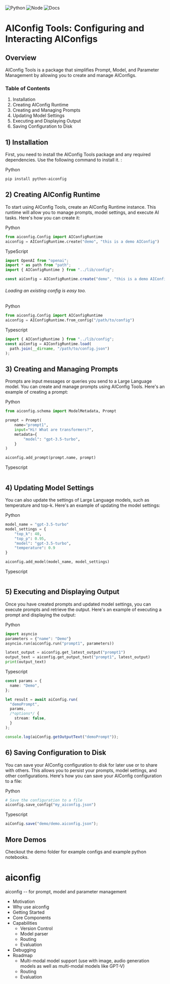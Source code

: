 ![Python](https://github.com/lastmile-ai/aiconfig/actions/workflows/pr_python.yml/badge.svg)
![Node](https://github.com/lastmile-ai/aiconfig/actions/workflows/pr_typescript.yml/badge.svg)
![Docs](https://github.com/lastmile-ai/aiconfig/actions/workflows/test-deploy-docs.yml/badge.svg)

# AIConfig Tools: Configuring and Interacting AIConfigs

## Overview

AIConfig Tools is a package that simplifies Prompt, Model, and Parameter Management by allowing you to create and manage AIConfigs.

### Table of Contents

1. Installation
2. Creating AIConfig Runtime
3. Creating and Managing Prompts
4. Updating Model Settings
5. Executing and Displaying Output
6. Saving Configuration to Disk

## 1) Installation

First, you need to install the AIConfig Tools package and any required dependencies. Use the following command to install it. :

Python

```bash
pip install python-aiconfig
```

## 2) Creating AIConfig Runtime

To start using AIConfig Tools, create an AIConfig Runtime instance. This runtime will allow you to manage prompts, model settings, and execute AI tasks. Here's how you can create it:

Python

```python
from aiconfig.Config import AIConfigRuntime
aiconfig = AIConfigRuntime.create("demo", "this is a demo AIConfig")
```

TypeScript

```typescript
import OpenAI from "openai";
import * as path from "path";
import { AIConfigRuntime } from "../lib/config";

const aiConfig = AIConfigRuntime.create("demo", "this is a demo AIConfig");
```

###### Loading an existing config is easy too.

Python

```python
from aiconfig.Config import AIConfigRuntime
aiconfig = AIConfigRuntime.from_config("/path/to/config")
```

Typescript

```typescript
import { AIConfigRuntime } from "../lib/config";
const aiConfig = AIConfigRuntime.load(
  path.join(__dirname, "/path/to/config.json")
);
```

## 3) Creating and Managing Prompts

Prompts are input messages or queries you send to a Large Language model. You can create and manage prompts using AIConfig Tools. Here's an example of creating a prompt:

Python

```python
from aiconfig.schema import ModelMetadata, Prompt

prompt = Prompt(
    name="prompt1",
    input="Hi! What are transformers?",
    metadata={
        "model": "gpt-3.5-turbo",
    }
)

aiconfig.add_prompt(prompt.name, prompt)
```

Typescript

```Typescript

```

## 4) Updating Model Settings

You can also update the settings of Large Language models, such as temperature and top-k. Here's an example of updating the model settings:

Python

```python
model_name = "gpt-3.5-turbo"
model_settings = {
    "top_k": 40,
    "top_p": 0.95,
    "model": "gpt-3.5-turbo",
    "temperature": 0.9
}

aiconfig.add_model(model_name, model_settings)
```

Typescript

```typescript

```

## 5) Executing and Displaying Output

Once you have created prompts and updated model settings, you can execute prompts and retrieve the output. Here's an example of executing a prompt and displaying the output:

Python

```python
import asyncio
parameters = {"name": "Demo"}
asyncio.run(aiconfig.run("prompt1", parameters))

latest_output = aiconfig.get_latest_output("prompt1")
output_text = aiconfig.get_output_text("prompt1", latest_output)
print(output_text)
```

Typescript

```typescript
const params = {
  name: "Demo",
};

let result = await aiConfig.run(
  "demoPrompt",
  params,
  /*options*/ {
    stream: false,
  }
);

console.log(aiConfig.getOutputText("demoPrompt"));
```

## 6) Saving Configuration to Disk

You can save your AIConfig configuration to disk for later use or to share with others. This allows you to persist your prompts, model settings, and other configurations. Here's how you can save your AIConfig configuration to a file:

Python

```python
# Save the configuration to a file
aiconfig.save_config("my_aiconfig.json")
```

Typescript

```typescript
aiConfig.save("demo/demo.aiconfig.json");
```

## More Demos

Checkout the demo folder for example configs and example python notebooks.

# aiconfig

aiconfig -- for prompt, model and parameter management

- Motivation
- Why use aiconfig
- Getting Started
- Core Components
- Capabilities
  - Version Control
  - Model parser
  - Routing
  - Evaluation
- Debugging
- Roadmap
  - Multi-modal model support (use with image, audio generation models as well as multi-modal models like GPT-V)
  - Routing
  - Evaluation
